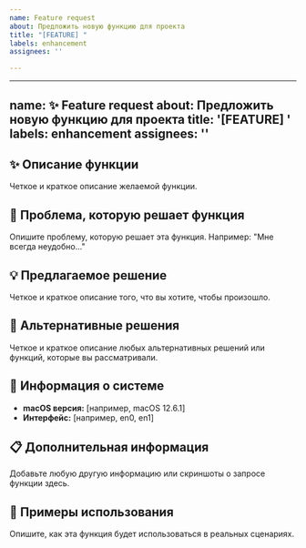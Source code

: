 ```yaml
---
name: Feature request
about: Предложить новую функцию для проекта
title: "[FEATURE] "
labels: enhancement
assignees: ''

---
```


---
name: ✨ Feature request
about: Предложить новую функцию для проекта
title: '[FEATURE] '
labels: enhancement
assignees: ''
---

## ✨ Описание функции
Четкое и краткое описание желаемой функции.

## 🎯 Проблема, которую решает функция
Опишите проблему, которую решает эта функция. Например: "Мне всегда неудобно..."

## 💡 Предлагаемое решение
Четкое и краткое описание того, что вы хотите, чтобы произошло.

## 🔄 Альтернативные решения
Четкое и краткое описание любых альтернативных решений или функций, которые вы рассматривали.

## 📱 Информация о системе
- **macOS версия:** [например, macOS 12.6.1]
- **Интерфейс:** [например, en0, en1]

## 📋 Дополнительная информация
Добавьте любую другую информацию или скриншоты о запросе функции здесь.

## 🎨 Примеры использования
Опишите, как эта функция будет использоваться в реальных сценариях.
